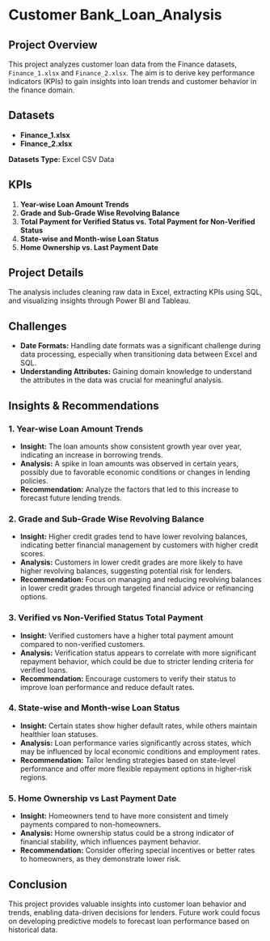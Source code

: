 # Customer Bank_Loan_Analysis

## Project Overview
This project analyzes customer loan data from the Finance datasets, `Finance_1.xlsx` and `Finance_2.xlsx`. The aim is to derive key performance indicators (KPIs) to gain insights into loan trends and customer behavior in the finance domain.

## Datasets
- **Finance_1.xlsx**
- **Finance_2.xlsx**

**Datasets Type:** Excel CSV Data

## KPIs
1. **Year-wise Loan Amount Trends**
2. **Grade and Sub-Grade Wise Revolving Balance**
3. **Total Payment for Verified Status vs. Total Payment for Non-Verified Status**
4. **State-wise and Month-wise Loan Status**
5. **Home Ownership vs. Last Payment Date**

## Project Details
The analysis includes cleaning raw data in Excel, extracting KPIs using SQL, and visualizing insights through Power BI and Tableau.

## Challenges
- **Date Formats:** Handling date formats was a significant challenge during data processing, especially when transitioning data between Excel and SQL.
- **Understanding Attributes:** Gaining domain knowledge to understand the attributes in the data was crucial for meaningful analysis.

## Insights & Recommendations

### 1. Year-wise Loan Amount Trends
- **Insight:** The loan amounts show consistent growth year over year, indicating an increase in borrowing trends.
- **Analysis:** A spike in loan amounts was observed in certain years, possibly due to favorable economic conditions or changes in lending policies.
- **Recommendation:** Analyze the factors that led to this increase to forecast future lending trends.

### 2. Grade and Sub-Grade Wise Revolving Balance
- **Insight:** Higher credit grades tend to have lower revolving balances, indicating better financial management by customers with higher credit scores.
- **Analysis:** Customers in lower credit grades are more likely to have higher revolving balances, suggesting potential risk for lenders.
- **Recommendation:** Focus on managing and reducing revolving balances in lower credit grades through targeted financial advice or refinancing options.

### 3. Verified vs Non-Verified Status Total Payment
- **Insight:** Verified customers have a higher total payment amount compared to non-verified customers.
- **Analysis:** Verification status appears to correlate with more significant repayment behavior, which could be due to stricter lending criteria for verified loans.
- **Recommendation:** Encourage customers to verify their status to improve loan performance and reduce default rates.

### 4. State-wise and Month-wise Loan Status
- **Insight:** Certain states show higher default rates, while others maintain healthier loan statuses.
- **Analysis:** Loan performance varies significantly across states, which may be influenced by local economic conditions and employment rates.
- **Recommendation:** Tailor lending strategies based on state-level performance and offer more flexible repayment options in higher-risk regions.

### 5. Home Ownership vs Last Payment Date
- **Insight:** Homeowners tend to have more consistent and timely payments compared to non-homeowners.
- **Analysis:** Home ownership status could be a strong indicator of financial stability, which influences payment behavior.
- **Recommendation:** Consider offering special incentives or better rates to homeowners, as they demonstrate lower risk.

## Conclusion
This project provides valuable insights into customer loan behavior and trends, enabling data-driven decisions for lenders. Future work could focus on developing predictive models to forecast loan performance based on historical data.
